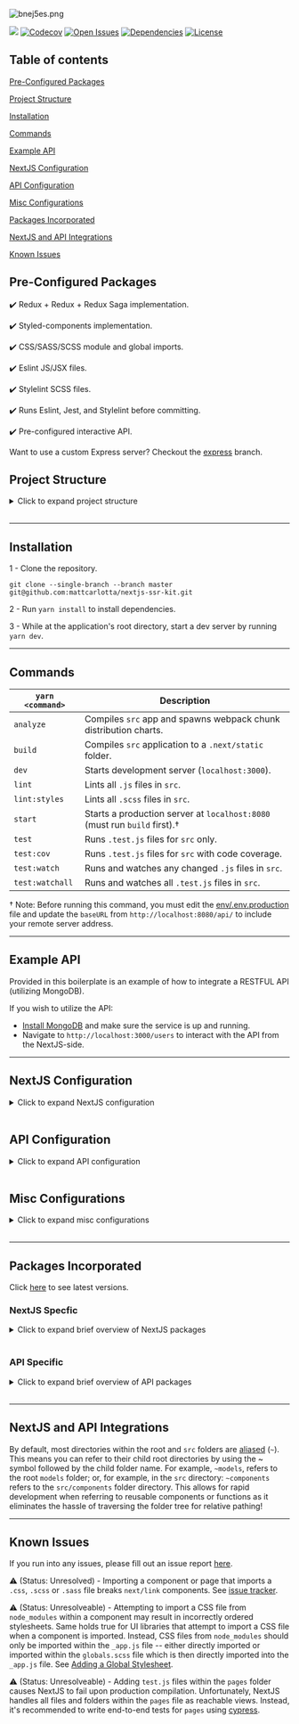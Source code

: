 ![bnej5es.png](https://i.imgur.com/bnej5es.png)

<img src="https://img.shields.io/github/package-json/v/mattcarlotta/nextjs-ssr-kit?style=for-the-badge"></img> [![Codecov](https://img.shields.io/codecov/c/github/mattcarlotta/nextjs-ssr-kit?style=for-the-badge)](https://codecov.io/gh/mattcarlotta/nextjs-ssr-kit) [![Open Issues](https://img.shields.io/github/issues-raw/mattcarlotta/nextjs-ssr-kit?style=for-the-badge)](https://github.com/mattcarlotta/nextjs-ssr-kit/issues) [![Dependencies](https://img.shields.io/david/mattcarlotta/nextjs-ssr-kit.svg?style=for-the-badge)](https://david-dm.org/mattcarlotta/nextjs-ssr-kit) [![License](https://img.shields.io/github/license/mattcarlotta/nextjs-ssr-kit?style=for-the-badge)](https://github.com/mattcarlotta/nextjs-ssr-kit/blob/master/LICENSE)

## Table of contents

[Pre-Configured Packages](#pre-configured-packages)

[Project Structure](#project-structure)

[Installation](#installation)

[Commands](#commands)

[Example API](#example-api)

[NextJS Configuration](#nextjs-configuration)

[API Configuration](#api-configuration)

[Misc Configurations](#misc-configurations)

[Packages Incorporated](#packages-incorporated)

[NextJS and API Integrations](#nextjs-and-api-integrations)

[Known Issues](#known-issues)

## Pre-Configured Packages

✔️ Redux + Redux + Redux Saga implementation.

✔️ Styled-components implementation.

✔️ CSS/SASS/SCSS module and global imports.

✔️ Eslint JS/JSX files.

✔️ Stylelint SCSS files.

✔️ Runs Eslint, Jest, and Stylelint before committing.

✔️ Pre-configured interactive API.

Want to use a custom Express server? Checkout the <a href="https://github.com/mattcarlotta/nextjs-ssr-kit/tree/express">express</a> branch.

## Project Structure

<details>
<summary>Click to expand project structure</summary>
<pre><code>
├── .next
├── build
├── config
├── database
├── env
├── models
├── public
├── src
|   ├── actions
|   ├── components
|   ├── constants
|   ├── images
|   ├── middlewares
|   ├── pages
|   ├── reducers
|   ├── sagas
|   ├── store
|   ├── styles
|   └── utils
|
├── .browserslistrc
├── .eslintignore
├── .eslintrc
├── .npmrc
├── .prettierc
├── .stylelintrc
├── babel.config.js
├── jest.json
├── jsconfig.json
├── next.config.json
└── nodemon.json
</code></pre>
</details>
<br />

<hr />

## Installation

1 - Clone the repository.

```
git clone --single-branch --branch master git@github.com:mattcarlotta/nextjs-ssr-kit.git
```

2 - Run `yarn install` to install dependencies.

3 - While at the application's root directory, start a dev server by running `yarn dev`.

<hr />

## Commands

| `yarn <command>` | Description                                                               |
| ---------------- | ------------------------------------------------------------------------- |
| `analyze`        | Compiles `src` app and spawns webpack chunk distribution charts.          |
| `build`          | Compiles `src` application to a `.next/static` folder.                    |
| `dev`            | Starts development server (`localhost:3000`).                             |
| `lint`           | Lints all `.js` files in `src`.                                           |
| `lint:styles`    | Lints all `.scss` files in `src`.                                         |
| `start`          | Starts a production server at `localhost:8080` (must run `build` first).† |
| `test`           | Runs `.test.js` files for `src` only.                                     |
| `test:cov`       | Runs `.test.js` files for `src` with code coverage.                       |
| `test:watch`     | Runs and watches any changed `.js` files in `src`.                        |
| `test:watchall`  | Runs and watches all `.test.js` files in `src`.                           |

† Note: Before running this command, you must edit the <a href="https://github.com/mattcarlotta/nextjs-ssr-kit/blob/master/env/.env.production#L2">env/.env.production</a> file and update the `baseURL` from `http://localhost:8080/api/` to include your remote server address.

<hr />

## Example API

Provided in this boilerplate is an example of how to integrate a RESTFUL API (utilizing MongoDB).

If you wish to utilize the API:

- <a href="https://docs.mongodb.com/manual/installation/#mongodb-community-edition">Install MongoDB</a> and make sure the service is up and running.
- Navigate to `http://localhost:3000/users` to interact with the API from the NextJS-side.

<hr />

## NextJS Configuration

<details>
<summary>Click to expand NextJS configuration</summary>
<pre><code>
- public: NextJS public folder.
- src/actions: redux actions.
- src/components: react components.
- src/images: NextJS app images.
- src/pages/_app.js: NextJS app configuration (redux + redux saga + global stylesheet).
- src/pages/_document.js: NextJS document configuration for styled-components.
- src/pages/_error.js: NextJS fallback 404 page.
- src/reducers: redux reducers.
- src/sagas: redux sagas.
- src/store: redux store configuration.
- src/styles: custom component/page styles.
- src/types: redux constants.
- src/utils/__mocks__/mockAxios.js: a mocked axios instance for testing.
- src/utils/setupTest/index.js: enzyme test setup for your React components.
- src/utils/axiosConfig/index.js: custom axios configuration.
- src/utils/parseResponse/index.js: custom saga functions functions.
- .eslintignore: NextJS eslint config.
- .eslintrc: NextJS eslint ignore config.
- .stylelintrc: stylelint config.
- jest.json: jest config for NextJS.
- next.config.js: custom NextJS webpack config.
</code></pre>
</details>
<br />

## API Configuration

<details>
<summary>Click to expand API configuration</summary>
<pre><code>
- database: Mongo connection configuration.
- middlewares: API middlewares.
- models: Mongo models for Mongoose.
- src/pages/api: API route controllers.
</code></pre>
</details>
<br />

## Misc Configurations

<details>
<summary>Click to expand misc configurations</summary>
<pre><code>
- .next: NextJS (src) compiled source.
- config: webpack supporting configuration files.
- .browserslistrc: browsers list config (for babel transpiling).
- .prettierc: prettier config.
- .npmrc: yarn config.
- babel.config.js: babel config.
- jsconfig.js: Compilation options (aliases)
- nodemon.json: nodemon configuration for server restarts.
</code></pre>
</details>
<br />

<hr />

## Packages Incorporated

Click <a href="https://github.com/mattcarlotta/nextjs-ssr-kit/blob/master/package.json">here</a> to see latest versions.

### NextJS Specfic

<details>
<summary>Click to expand brief overview of NextJS packages</summary>
<pre><code>
- <a href="https://github.com/postcss/autoprefixer">Autoprefixer</a> 
- <a href="https://github.com/axios/axios">Axios</a>
- <a href="https://github.com/babel/babel">Babel</a>
- <a href="https://github.com/motdotla/dotenv">DotENV</a>
- <a href="https://github.com/webpack-contrib/css-loader">CSS Loader</a>
- <a href="https://github.com/eslint/eslint/">Eslint</a>
- <a href="http://airbnb.io/enzyme/">Enzyme</a>
- <a href="https://github.com/typicode/husky">Husky</a>
- <a href="https://github.com/facebook/jest">Jest</a>
- <a href="https://github.com/lodash/lodash">Lodash</a>
- <a href="https://github.com/zeit/next.js">NextJS</a>
- <a href="https://github.com/zeit/next-plugins">NextJS CSS</a>
- <a href="https://github.com/zeit/next-plugins">NextJS SASS</a>
- <a href="https://github.com/kirill-konshin/next-redux-wrapper">NextJS Redux</a> 
- <a href="https://github.com/bmealhouse/next-redux-saga">NextJS Redux-Saga</a>
- <a href="https://github.com/prettier/prettier">Prettier</a>
- <a href="https://github.com/facebook/prop-types">PropTypes</a>
- <a href="https://github.com/facebook/react">React</a>
- <a href="https://github.com/fkhadra/react-toastify">React Toastify</a>
- <a href="https://github.com/reduxjs/redux">Redux</a>
- <a href="https://github.com/zalmoxisus/redux-devtools-extension">Redux DevTools Extension</a>
- <a href="https://redux-saga.js.org/">Redux Saga</a>
- <a href="https://github.com/webpack-contrib/sass-loader">Sass Loader</a>
- <a href="https://stylelint.io/">Stylelint</a>
- <a href="https://github.com/kristerkari/stylelint-scss">Stylelint-SCSS</a>
- <a href="https://github.com/stylelint/stylelint-config-recommended">Stylelint-Config-Recommended</a>
- <a href="https://github.com/styled-components/styled-components">Stylized Components</a>
- <a href="https://github.com/webpack/webpack">Webpack</a>
</code></pre>
</details>
<br />

### API Specific

<details>
<summary>Click to expand brief overview of API packages</summary>
<pre><code>
- <a href="https://github.com/petkaantonov/bluebird">Bluebird</a>
- <a href="https://github.com/expressjs/body-parser">Body Parser</a>
- <a href="https://github.com/motdotla/dotenv">DotENV</a>
- <a href="https://momentjs.com/timezone/">Moment Timezone</a>
- <a href="https://mongoosejs.com/">Mongoose</a>
- <a href="https://github.com/expressjs/morgan">Morgan</a>
- <a href="https://github.com/prettier/prettier">Prettier</a>
</code></pre>
</details>
<br />

<hr />

## NextJS and API Integrations

By default, most directories within the root and `src` folders are [aliased](https://github.com/mattcarlotta/nextjs-ssr-kit/blob/refactored/jsconfig.json) (`~`). This means you can refer to their child root directories by using the ~ symbol followed by the child folder name. For example, `~models`, refers to the root `models` folder; or, for example, in the `src` directory: `~components` refers to the `src/components` folder directory. This allows for rapid development when referring to reusable components or functions as it eliminates the hassle of traversing the folder tree for relative pathing!

<hr />

## Known Issues

If you run into any issues, please fill out an issue report <a href="https://github.com/mattcarlotta/nextjs-ssr-kit/issues">here</a>.

⚠️ (Status: Unresolved) - Importing a component or page that imports a `.css`, `.scss` or `.sass` file breaks `next/link` components. See <a href="https://github.com/zeit/next-plugins/issues/282">issue tracker</a>.

⚠️ (Status: Unresolveable) - Attempting to import a CSS file from `node_modules` within a component may result in incorrectly ordered stylesheets. Same holds true for UI libraries that attempt to import a CSS file when a component is imported. Instead, CSS files from `node_modules` should only be imported within the `_app.js` file -- either directly imported or imported within the `globals.scss` file which is then directly imported into the `_app.js` file. See [Adding a Global Stylesheet](https://nextjs.org/docs/basic-features/built-in-css-support#adding-a-global-stylesheet).

⚠️ (Status: Unresolveable) - Adding `test.js` files within the `pages` folder causes NextJS to fail upon production compilation. Unfortunately, NextJS handles all files and folders within the `pages` file as reachable views. Instead, it's recommended to write end-to-end tests for `pages` using [cypress](https://www.npmjs.com/package/cypress).
